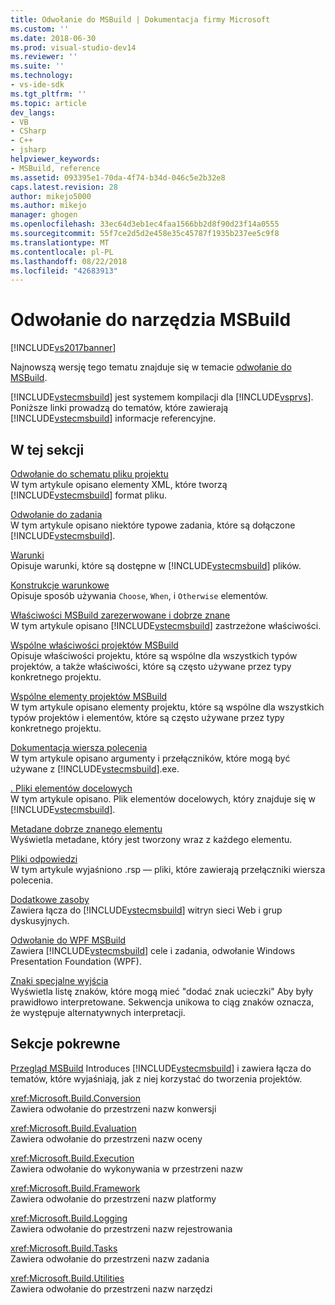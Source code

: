 ```yaml
---
title: Odwołanie do MSBuild | Dokumentacja firmy Microsoft
ms.custom: ''
ms.date: 2018-06-30
ms.prod: visual-studio-dev14
ms.reviewer: ''
ms.suite: ''
ms.technology:
- vs-ide-sdk
ms.tgt_pltfrm: ''
ms.topic: article
dev_langs:
- VB
- CSharp
- C++
- jsharp
helpviewer_keywords:
- MSBuild, reference
ms.assetid: 093395e1-70da-4f74-b34d-046c5e2b32e8
caps.latest.revision: 28
author: mikejo5000
ms.author: mikejo
manager: ghogen
ms.openlocfilehash: 33ec64d3eb1ec4faa1566bb2d8f90d23f14a0555
ms.sourcegitcommit: 55f7ce2d5d2e458e35c45787f1935b237ee5c9f8
ms.translationtype: MT
ms.contentlocale: pl-PL
ms.lasthandoff: 08/22/2018
ms.locfileid: "42683913"
---
```

# <a name="msbuild-reference"></a>Odwołanie do narzędzia MSBuild
[!INCLUDE[vs2017banner](../includes/vs2017banner.md)]

Najnowszą wersję tego tematu znajduje się w temacie [odwołanie do MSBuild](https://docs.microsoft.com/visualstudio/msbuild/msbuild-reference).  
  
  
[!INCLUDE[vstecmsbuild](../includes/vstecmsbuild-md.md)] jest systemem kompilacji dla [!INCLUDE[vsprvs](../includes/vsprvs-md.md)]. Poniższe linki prowadzą do tematów, które zawierają [!INCLUDE[vstecmsbuild](../includes/vstecmsbuild-md.md)] informacje referencyjne.  
  
## <a name="in-this-section"></a>W tej sekcji  
 [Odwołanie do schematu pliku projektu](../msbuild/msbuild-project-file-schema-reference.md)  
 W tym artykule opisano elementy XML, które tworzą [!INCLUDE[vstecmsbuild](../includes/vstecmsbuild-md.md)] format pliku.  
  
 [Odwołanie do zadania](../msbuild/msbuild-task-reference.md)  
 W tym artykule opisano niektóre typowe zadania, które są dołączone [!INCLUDE[vstecmsbuild](../includes/vstecmsbuild-md.md)].  
  
 [Warunki](../msbuild/msbuild-conditions.md)  
 Opisuje warunki, które są dostępne w [!INCLUDE[vstecmsbuild](../includes/vstecmsbuild-md.md)] plików.  
  
 [Konstrukcje warunkowe](../msbuild/msbuild-conditional-constructs.md)  
 Opisuje sposób używania `Choose`, `When`, i `Otherwise` elementów.  
  
 [Właściwości MSBuild zarezerwowane i dobrze znane](../msbuild/msbuild-reserved-and-well-known-properties.md)  
 W tym artykule opisano [!INCLUDE[vstecmsbuild](../includes/vstecmsbuild-md.md)] zastrzeżone właściwości.  
  
 [Wspólne właściwości projektów MSBuild](../msbuild/common-msbuild-project-properties.md)  
 Opisuje właściwości projektu, które są wspólne dla wszystkich typów projektów, a także właściwości, które są często używane przez typy konkretnego projektu.  
  
 [Wspólne elementy projektów MSBuild](../msbuild/common-msbuild-project-items.md)  
 W tym artykule opisano elementy projektu, które są wspólne dla wszystkich typów projektów i elementów, które są często używane przez typy konkretnego projektu.  
  
 [Dokumentacja wiersza polecenia](../msbuild/msbuild-command-line-reference.md)  
 W tym artykule opisano argumenty i przełączników, które mogą być używane z [!INCLUDE[vstecmsbuild](../includes/vstecmsbuild-md.md)].exe.  
  
 [. Pliki elementów docelowych](../msbuild/msbuild-dot-targets-files.md)  
 W tym artykule opisano. Plik elementów docelowych, który znajduje się w [!INCLUDE[vstecmsbuild](../includes/vstecmsbuild-md.md)].  
  
 [Metadane dobrze znanego elementu](../msbuild/msbuild-well-known-item-metadata.md)  
 Wyświetla metadane, który jest tworzony wraz z każdego elementu.  
  
 [Pliki odpowiedzi](../msbuild/msbuild-response-files.md)  
 W tym artykule wyjaśniono .rsp — pliki, które zawierają przełączniki wiersza polecenia.  
  
 [Dodatkowe zasoby](../msbuild/additional-resources-for-msbuild.md)  
 Zawiera łącza do [!INCLUDE[vstecmsbuild](../includes/vstecmsbuild-md.md)] witryn sieci Web i grup dyskusyjnych.  
  
 [Odwołanie do WPF MSBuild](../msbuild/wpf-msbuild-reference.md)  
 Zawiera [!INCLUDE[vstecmsbuild](../includes/vstecmsbuild-md.md)] cele i zadania, odwołanie Windows Presentation Foundation (WPF).  
  
 [Znaki specjalne wyjścia](../msbuild/special-characters-to-escape.md)  
 Wyświetla listę znaków, które mogą mieć "dodać znak ucieczki" Aby były prawidłowo interpretowane. Sekwencja unikowa to ciąg znaków oznacza, że występuje alternatywnych interpretacji.  
  
## <a name="related-sections"></a>Sekcje pokrewne  
 [Przegląd MSBuild](http://msdn.microsoft.com/en-us/e39f13f7-1e1d-4435-95ca-0c222bca071c) Introduces [!INCLUDE[vstecmsbuild](../includes/vstecmsbuild-md.md)] i zawiera łącza do tematów, które wyjaśniają, jak z niej korzystać do tworzenia projektów.  
  
 <xref:Microsoft.Build.Conversion>  
 Zawiera odwołanie do przestrzeni nazw konwersji  
  
 <xref:Microsoft.Build.Evaluation>  
 Zawiera odwołanie do przestrzeni nazw oceny  
  
 <xref:Microsoft.Build.Execution>  
 Zawiera odwołanie do wykonywania w przestrzeni nazw  
  
 <xref:Microsoft.Build.Framework>  
 Zawiera odwołanie do przestrzeni nazw platformy  
  
 <xref:Microsoft.Build.Logging>  
 Zawiera odwołanie do przestrzeni nazw rejestrowania  
  
 <xref:Microsoft.Build.Tasks>  
 Zawiera odwołanie do przestrzeni nazw zadania  
  
 <xref:Microsoft.Build.Utilities>  
 Zawiera odwołanie do przestrzeni nazw narzędzi



